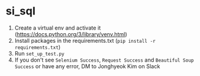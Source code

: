 # si_sql

1. Create a virtual env and activate it (https://docs.python.org/3/library/venv.html)
2. Install packages in the requirements.txt (`pip install -r requirements.txt`)
3. Run `set_up_test.py` 
4. If you don't see `Selenium Success`, `Request Success` and `Beautiful Soup Success` or have any error, DM to Jonghyeok Kim on Slack
